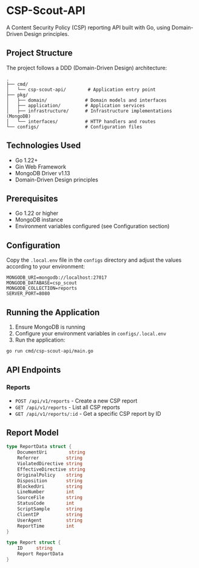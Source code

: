 # CSP-Scout-API

A Content Security Policy (CSP) reporting API built with Go, using Domain-Driven Design principles.

## Project Structure

The project follows a DDD (Domain-Driven Design) architecture:

```
.
├── cmd/
│   └── csp-scout-api/        # Application entry point
├── pkg/
│   ├── domain/              # Domain models and interfaces
│   ├── application/         # Application services
│   ├── infrastructure/      # Infrastructure implementations (MongoDB)
│   └── interfaces/          # HTTP handlers and routes
└── configs/                 # Configuration files
```

## Technologies Used

- Go 1.22+
- Gin Web Framework
- MongoDB Driver v1.13
- Domain-Driven Design principles

## Prerequisites

- Go 1.22 or higher
- MongoDB instance
- Environment variables configured (see Configuration section)

## Configuration

Copy the `.local.env` file in the `configs` directory and adjust the values according to your environment:

```env
MONGODB_URI=mongodb://localhost:27017
MONGODB_DATABASE=csp_scout
MONGODB_COLLECTION=reports
SERVER_PORT=8080
```

## Running the Application

1. Ensure MongoDB is running
2. Configure your environment variables in `configs/.local.env`
3. Run the application:

```bash
go run cmd/csp-scout-api/main.go
```

## API Endpoints

### Reports

- `POST /api/v1/reports` - Create a new CSP report
- `GET /api/v1/reports` - List all CSP reports
- `GET /api/v1/reports/:id` - Get a specific CSP report by ID

## Report Model

```go
type ReportData struct {
    DocumentUri        string
    Referrer          string
    ViolatedDirective string
    EffectiveDirective string
    OriginalPolicy    string
    Disposition       string
    BlockedUri        string
    LineNumber        int
    SourceFile        string
    StatusCode        int
    ScriptSample      string
    ClientIP          string
    UserAgent         string
    ReportTime        int
}

type Report struct {
    ID     string
    Report ReportData
}
